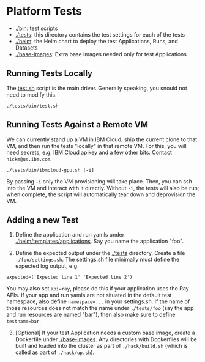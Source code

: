 # Platform Tests

- [./bin](./bin): test scripts
- [./tests](./tests): this directory contains the test settings for each of the tests
- [./helm](./helm): the Helm chart to deploy the test Applications, Runs, and Datasets
- [./base-images](./base-images): Extra base images needed only for test Applications

## Running Tests Locally

The [test.sh](./bin/test.sh) script is the main
driver. Generally speaking, you snould not need to modify this.

```shell
./tests/bin/test.sh
```

## Running Tests Against a Remote VM

We can currently stand up a VM in IBM Cloud, ship the current clone to
that VM, and then run the tests "locally" in that remote VM. For this,
you will need secrets, e.g. IBM Cloud apikey and a few other
bits. Contact `nickm@us.ibm.com`.

```shell
./tests/bin/ibmcloud-gpu.sh [-i]
```

By passing `-i` only the VM provisioning will take place. Then, you
can ssh into the VM and interact with it directly. Without `-i`, the
tests will also be run; when complete, the script will automatically
tear down and deprovision the VM.

## Adding a new Test

1) Define the application and run yamls under
[./helm/templates/applications](./helm/templates/applications). Say you name the application "foo".

2) Define the expected output under the [./tests](./tests)
directory. Create a file `./foo/settings.sh`. The settings.sh file
minimally must define the expected log output, e.g.

```shell
expected=('Expected line 1' 'Expected line 2')
```

You may also set `api=ray`, please do this if your application uses
the Ray APIs. If your app and run yamls are not situated in the
default test namespace, also define `namespace=...` in your
settings.sh. If the name of those resources does not match the name
under `./tests/foo` (say the app and run resources are named "bar"),
then also make sure to define `testname=bar`.

3) [Optional] If your test Application needs a custom base image,
create a Dockerfile under [./base-images](./base-images). Any
directories with Dockerfiles will be built and loaded into the cluster
as part of `./hack/build.sh` (which is called as part of
`./hack/up.sh`).

